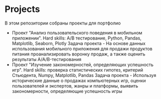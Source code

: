 # Projects
В этом репозитории собраны проекты для портфолио

* Проект "Анализ пользовательского поведения в мобильном приложении". Hard skills: А/В тестирование, Python, Pandas, Matplotlib, Seaborn, Plotly
  Задача проекта - На основе данных использования мобильного приложения для продажи продуктов питания проанализировать воронку продаж, а также оценить результаты A/A/B-тестирования  
* Проект "Изучение закономерностей, определяющих успешность игр". Hard skills: проверка статистических гипотез, критерий Стьюдента, Numpy, Matplotlib, Pandas
  Задача проекта - Используя исторические данные о продажах компьютерных игр, оценки пользователей и экспертов, жанры и платформы, выявить закономерности, определяющие успешность игры 
